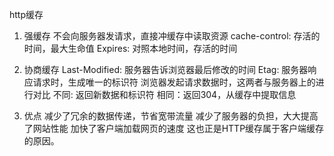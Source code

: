 http缓存
1. 强缓存
  不会向服务器发请求，直接冲缓存中读取资源
  cache-control: 存活的时间，最大生命值
  Expires: 对照本地时间，存活的时间

2. 协商缓存
  Last-Modified: 服务器告诉浏览器最后修改的时间
  Etag: 服务器响应请求时，生成唯一的标识符
  浏览器发起请求数据时，这两者与服务器上的进行对比
  不同: 返回新数据和标识符
  相同：返回304，从缓存中提取信息

3. 优点
  减少了冗余的数据传递，节省宽带流量
  减少了服务器的负担，大大提高了网站性能
  加快了客户端加载网页的速度 这也正是HTTP缓存属于客户端缓存的原因。